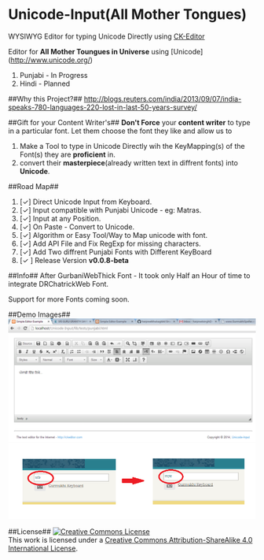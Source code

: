 Unicode-Input(All Mother Tongues)
=====================================
WYSIWYG Editor for typing Unicode Directly using [CK-Editor](https://github.com/ckeditor/ckeditor-dev)

Editor for **All Mother Toungues in Universe** using [Unicode] (http://www.unicode.org/)

1. Punjabi - In Progress
2. Hindi - Planned

##Why this Project?##
http://blogs.reuters.com/india/2013/09/07/india-speaks-780-languages-220-lost-in-last-50-years-survey/

##Gift for your Content Writer's##
**Don't Force** your **content writer** to type in a particular font. Let them choose the font they like and allow us to 

1. Make a Tool to type in Unicode Directly wih the KeyMapping(s) of the Font(s) they are **proficient** in.
2. convert their **masterpiece**(already written text in diffrent fonts) into **Unicode**.

##Road Map##
1. [✓] Direct Unicode Input from Keyboard.
2. [✓] Input compatible with Punjabi Unicode - eg: Matras.
3. [✓] Input at any Position.
4. [✓] On Paste - Convert to Unicode.
5. [✓] Algorithm or Easy Tool/Way to Map unicode with font.
6. [✓] Add API File and Fix RegExp for missing characters.
7. [✓] Add Two diffrent Punjabi Fonts with Different KeyBoard
8. [✓ ] Release Version  **v0.0.8-beta**

##Info##
After GurbaniWebThick Font - It took only Half an Hour of time to integrate DRChatrickWeb Font.

Support for more Fonts coming soon.

##Demo Images##
![Alt text](/assets/Demo%20Page.png?raw=true)
![Alt text](/assets/before%20and%20after.png?raw=true)

##License##
<a rel="license" href="http://creativecommons.org/licenses/by-sa/4.0/"><img alt="Creative Commons License" style="border-width:0" src="http://i.creativecommons.org/l/by-sa/4.0/88x31.png" /></a><br />This work is licensed under a <a rel="license" href="http://creativecommons.org/licenses/by-sa/4.0/">Creative Commons Attribution-ShareAlike 4.0 International License</a>.
